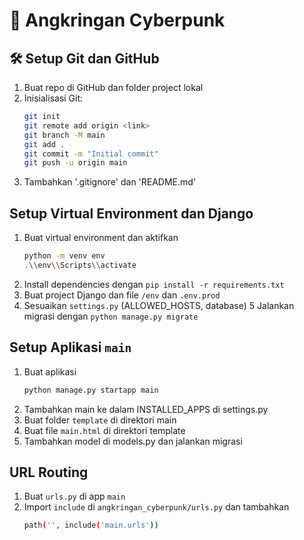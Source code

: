 # 🍢 Angkringan Cyberpunk

## 🛠️ Setup Git dan GitHub
1. Buat repo di GitHub dan folder project lokal  
2. Inisialisasi Git:
   ```bash
   git init
   git remote add origin <link>
   git branch -M main
   git add .
   git commit -m "Initial commit"
   git push -u origin main
3. Tambahkan '.gitignore' dan 'README.md'

## Setup Virtual Environment dan Django
1. Buat virtual environment dan aktifkan
    ```bash
    python -m venv env
    .\\env\\Scripts\\activate
2. Install dependencies dengan `pip install -r requirements.txt`
3. Buat project Django dan file `/env` dan `.env.prod`
4. Sesuaikan `settings.py` (ALLOWED_HOSTS, database)
5 Jalankan migrasi dengan `python manage.py migrate`

## Setup Aplikasi `main`
1. Buat aplikasi 
    ```bash
    python manage.py startapp main
2. Tambahkan main ke dalam INSTALLED_APPS di settings.py
3. Buat folder `template` di direktori main
4. Buat file `main.html` di direktori template
5. Tambahkan model di models.py dan jalankan migrasi

## URL Routing
1. Buat `urls.py` di app `main`
2. Import `include` di `angkringan_cyberpunk/urls.py` dan tambahkan
    ```bash
    path('', include('main.urls'))
